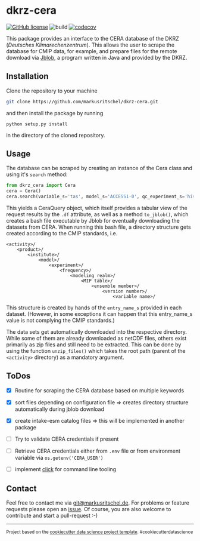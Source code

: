 dkrz-cera
=========
[![GitHub license](https://img.shields.io/github/license/markusritschel/dkrz-cera)](https://github.com/markusritschel/dkrz-cera/blob/master/LICENSE)
![build](https://github.com/markusritschel/dkrz-cera/workflows/build/badge.svg)
[![codecov](https://codecov.io/gh/markusritschel/dkrz-cera/branch/master/graph/badge.svg)](https://codecov.io/gh/markusritschel/dkrz-cera)

This package provides an interface to the CERA database of the DKRZ (_Deutsches Klimarechenzentrum_).
This allows the user to scrape the database for CMIP data, for example, and prepare files for the remote download via 
[Jblob](https://cera-www.dkrz.de/WDCC/ui/cerasearch/info?site=jblob),
a program written in Java and provided by the DKRZ.



Installation
------------
Clone the repository to your machine
```bash
git clone https://github.com/markusritschel/dkrz-cera.git
```
and then install the package by running 
```
python setup.py install
``` 
in the directory of the cloned repository.


Usage
-----
The database can be scraped by creating an instance of the Cera class and using it's `search` method:
```python
from dkrz_cera import Cera
cera = Cera()
cera.search(variable_s='tas', model_s='ACCESS1-0', qc_experiment_s='historical')
```
This yields a CeraQuery object, which itself provides a tabular view of the request results by the `.df` attribute, 
as well as a method `to_jblob()`, which creates a bash file executable by Jblob for eventually downloading the datasets from CERA.
When running this bash file, a directory structure gets created according to the CMIP standards, i.e.
```
<activity>/
    <product>/
        <institute>/
            <model>/
                <experiment>/
                    <frequency>/
                        <modeling realm>/
                            <MIP table>/
                                <ensemble member>/
                                    <version number>/
                                        <variable name>/
```
This structure is created by hands of the `entry_name_s` provided in each dataset.
(However, in some exceptions it can happen that this entry_name_s value is not complying the CMIP standards.)

The data sets get automatically downloaded into the respective directory.
While some of them are already downloaded as netCDF files, others exist primarily as zip files and still need to be extracted.
This can be done by using the function `unzip_files()` which takes the root path (parent of the `<activity>` directory) 
as a mandatory argument.


ToDos
-----
- [x] Routine for scraping the CERA database based on multiple keywords
- [x] sort files depending on configuration file => creates directory structure automatically during jblob download
- [x] create intake-esm catalog files => this will be implemented in another package
- [ ] Try to validate CERA credentials if present
- [ ] Retrieve CERA credentials either from `.env` file or from environment variable via `os.getenv('CERA_USER')`
- [ ] implement [click](https://click.palletsprojects.com/) for command line tooling


Contact
-------
Feel free to contact me via git@markusritschel.de.
For problems or feature requests please open an [issue](https://github.com/markusritschel/dkrz-cera/issues).
Of course, you are also welcome to contribute and start a pull-request :-)

--------
<p><small>Project based on the <a target="_blank" href="https://drivendata.github.io/cookiecutter-data-science/">cookiecutter data science project template</a>. #cookiecutterdatascience</small></p>
